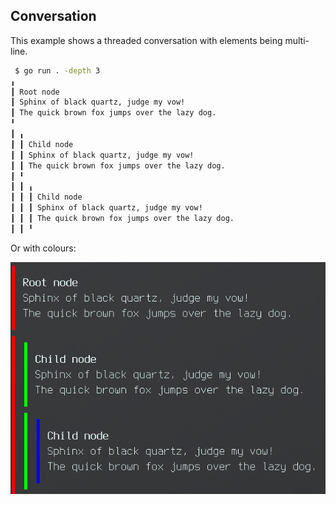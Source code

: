 ## Conversation

This example shows a threaded conversation with elements being multi-line.

```sh
 $ go run . -depth 3
╻
┃ Root node
┃ Sphinx of black quartz, judge my vow!
┃ The quick brown fox jumps over the lazy dog.
╹
┃ ╻
┃ ┃ Child node
┃ ┃ Sphinx of black quartz, judge my vow!
┃ ┃ The quick brown fox jumps over the lazy dog.
┃ ╹
┃ ┃ ╻
┃ ┃ ┃ Child node
┃ ┃ ┃ Sphinx of black quartz, judge my vow!
┃ ┃ ┃ The quick brown fox jumps over the lazy dog.
┃ ┃ ╹
```

Or with colours:

![Screenshot](./screenshot.png)
